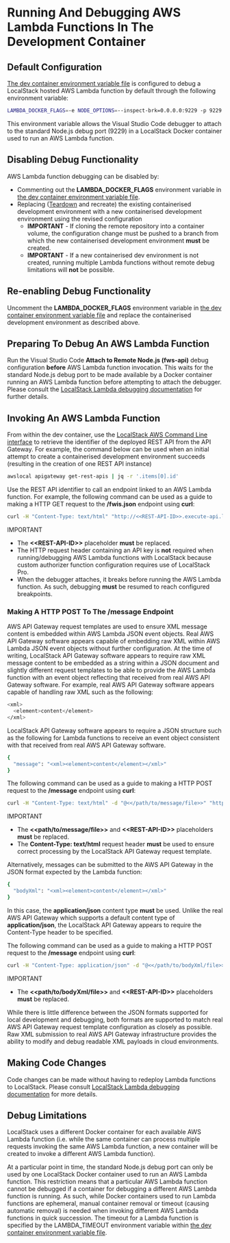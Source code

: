 # Running And Debugging AWS Lambda Functions In The Development Container

## Default Configuration

[The dev container environment variable file](../.devcontainer/.env) is configured to debug a
LocalStack hosted AWS Lambda function by default through the following environment variable:

```sh
LAMBDA_DOCKER_FLAGS=-e NODE_OPTIONS=--inspect-brk=0.0.0.0:9229 -p 9229:9229
```

This environment variable allows the Visual Studio Code debugger to attach to the standard Node.js debug port (9229)
in a LocalStack Docker container used to run an AWS Lambda function.

## Disabling Debug Functionality

AWS Lambda function debugging can be disabled by:

* Commenting out the **LAMBDA_DOCKER_FLAGS** environment variable in [the dev container environment variable file](../.devcontainer/.env).
* Replacing ([Teardown](./additional-dev-container-considerations.md#teardown) and recreate) the existing containerised development environment with a new containerised development environment using
  the revised configuration
  * **IMPORTANT** - If cloning the remote repository into a container volume, the configuration change must be pushed to a branch from which the new containerised development environment **must** be created.
  * **IMPORTANT** - If a new containerised dev environment is not created, running multiple Lambda functions without
    remote debug limitations will **not** be possible.

## Re-enabling Debug Functionality

Uncomment the **LAMBDA_DOCKER_FLAGS** environment variable in [the dev container environment variable file](../.devcontainer/.env) and replace the containerised development environment as described above.

## Preparing To Debug An AWS Lambda Function

Run the Visual Studio Code **Attach to Remote Node.js (fws-api)** debug configuration **before** AWS Lambda function
invocation. This waits for the standard Node.js debug port to be made available by a Docker container running an
AWS Lambda function before attempting to attach the debugger. Please consult the [LocalStack Lambda debugging documentation](https://hashnode.localstack.cloud/debugging-nodejs-lambda-functions-locally-using-localstack) for further details.

## Invoking An AWS Lambda Function

From within the dev container, use the [LocalStack AWS Command Line interface](https://docs.localstack.cloud/user-guide/integrations/aws-cli/) to retrieve the identifier of the deployed REST API from the API Gateway. For example, the command below can be used when an initial attempt to create a containerised development environment succeeds (resulting in the creation of one
REST API instance)

```sh
awslocal apigateway get-rest-apis | jq -r '.items[0].id'
```

Use the REST API identifier to call an endpoint linked to an AWS Lambda function. For example, the following command can be used
as a guide to making a HTTP GET request to the **/fwis.json** endpoint using **curl**:

```sh
curl -H "Content-Type: text/html" "http://<<REST-API-ID>>.execute-api.localhost.localstack.cloud:4566/local/fwis.json"
```

IMPORTANT

* The **&lt;&lt;REST-API-ID&gt;&gt;** placeholder **must** be replaced.
* The HTTP request header containing an API key is **not** required when running/debugging AWS Lambda functions with LocalStack because custom authorizer function configuration requires use of LocalStack Pro.
* When the debugger attaches, it breaks before running the AWS Lambda function. As such, debugging **must** be resumed to reach
  configured breakpoints.

### Making A HTTP POST To The /message Endpoint

AWS API Gateway request templates are used to ensure XML message content is embedded within AWS Lambda JSON event objects.
Real AWS API Gateway software appears capable of embedding raw XML within AWS Lambda JSON event objects without further configuration.
At the time of writing, LocalStack API Gateway software appears to require raw XML message content to be embedded as a string
within a JSON document and slightly different request templates to be able to provide the AWS Lambda function with an event object reflecting that received from real AWS API Gateway software. For example, real AWS API Gateway software appears capable of handling raw XML
such as the following:

```sh
<xml>
  <element>content</element>
</xml>
```

LocalStack API Gateway software appears to require a JSON structure such as the following for Lambda functions to receive an event object
consistent with that received from real AWS API Gateway software.

```sh
{
  "message": "<xml><element>content</element></xml>"
}
```

The following command can be used as a guide to making a HTTP POST request to the **/message** endpoint using **curl**:

```sh
curl -H "Content-Type: text/html" -d "@<</path/to/message/file>>" "http://<<REST-API-ID>>.execute-api.localhost.localstack.cloud:4566/local/message"
```

IMPORTANT

* The **&lt;&lt;path/to/message/file&gt;&gt;** and **&lt;&lt;REST-API-ID&gt;&gt;** placeholders **must** be replaced.
* The **Content-Type: text/html** request header **must** be used to ensure correct processing by the LocalStack API Gateway request template.

Alternatively, messages can be submitted to the AWS API Gateway in the JSON format expected by the Lambda function:

```sh
{
  "bodyXml": "<xml><element>content</element></xml>"
}
```

In this case, the **application/json** content type **must** be used. Unlike the real AWS API Gateway
which supports a default content type of **application/json**, the LocalStack API Gateway appears to require
the Content-Type header to be specified.

The following command can be used as a guide to making a HTTP POST request to the **/message** endpoint using **curl**:

```sh
curl -H "Content-Type: application/json" -d "@<</path/to/bodyXml/file>>" "http://<<REST-API-ID>>.execute-api.localhost.localstack.cloud:4566/local/message"
```

IMPORTANT

* The **&lt;&lt;path/to/bodyXml/file&gt;&gt;** and **&lt;&lt;REST-API-ID&gt;&gt;** placeholders **must** be replaced.

While there is little difference between the JSON formats supported for local development and debugging, both formats
are supported to match real AWS API Gateway request template configuration as closely as possible. Raw XML submission
to real AWS API Gateway infrastructure provides the ability to modify and debug readable XML payloads in cloud environments.

## Making Code Changes

Code changes can be made without having to redeploy Lambda functions to LocalStack. Please consult [LocalStack Lambda debugging documentation](https://hashnode.localstack.cloud/debugging-nodejs-lambda-functions-locally-using-localstack) for more details.

## Debug Limitations

LocalStack uses a different Docker container for each available AWS Lambda function (i.e. while the same container can
process multiple requests invoking the same AWS Lambda function, a new container will be created to invoke a different
AWS Lambda function).

At a particular point in time, the standard Node.js debug port can only be used by one LocalStack Docker container
used to run an AWS Lambda function. This restriction means that a particular AWS Lambda function cannot be debugged
if a container for debugging a different AWS Lambda function is running. As such, while Docker containers used to run
Lambda functions are ephemeral, manual container removal or timeout (causing automatic removal) is needed when invoking different AWS Lambda functions in quick succession. The timeout for a Lambda function is specified by the LAMBDA_TIMEOUT
environment variable within [the dev container environment variable file](../.devcontainer/.env).
